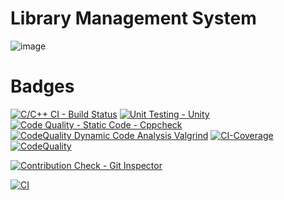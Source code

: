 # Library Management System

![image](https://user-images.githubusercontent.com/77241236/125119693-15b6e980-e10f-11eb-87fe-bea476a148a7.png)


# Badges 

[![C/C++ CI - Build Status](https://github.com/prakash283/MiniProject_C/actions/workflows/c_cpp.yml/badge.svg)](https://github.com/prakash283/MiniProject_C/actions/workflows/c_cpp.yml)
[![Unit Testing - Unity](https://github.com/prakash283/MiniProject_C/actions/workflows/unity.yml/badge.svg)](https://github.com/prakash283/MiniProject_C/actions/workflows/unity.yml)
[![Code Quality - Static Code - Cppcheck](https://github.com/prakash283/MiniProject_C/actions/workflows/cppcheck.yml/badge.svg)](https://github.com/prakash283/MiniProject_C/actions/workflows/cppcheck.yml)
[![CodeQuality Dynamic Code Analysis Valgrind](https://github.com/prakash283/MiniProject_C/actions/workflows/CodequalityDynamic.yml/badge.svg)](https://github.com/prakash283/MiniProject_C/actions/workflows/CodequalityDynamic.yml)
[![CI-Coverage](https://github.com/prakash283/MiniProject_C/actions/workflows/gcov.yml/badge.svg)](https://github.com/prakash283/MiniProject_C/actions/workflows/gcov.yml)
[![CodeQuality](https://www.code-inspector.com/project/24865/score/svg)](https://www.code-inspector.com/project/24865/score/svg)

[![Contribution Check - Git Inspector](https://github.com/prakash283/MiniProject_C/actions/workflows/gitinspector.yml/badge.svg)](https://github.com/prakash283/MiniProject_C/actions/workflows/gitinspector.yml)

[![CI](https://github.com/prakash283/MiniProject_C/actions/workflows/main.yml/badge.svg)](https://github.com/prakash283/MiniProject_C/actions/workflows/main.yml)
